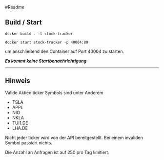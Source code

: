 #Readme

## Build / Start

```shell
docker build . -t stock-tracker
```

```shell
docker start stock-tracker -p 40004:80
```
um anschließend den Container auf Port 40004 zu starten.


***Es kommt keine Startbenachrichtigung*** 

---

## Hinweis
Valide Aktien ticker Symbols sind unter Anderem
- TSLA
- APPL
- NIO
- NKLA
- TUI1.DE
- LHA.DE

Nicht jeder ticker wird von der API bereitgestellt. Bei einem invaliden Symbol passiert nichts.

Die Anzahl an Anfragen ist auf 250 pro Tag limitiert.
